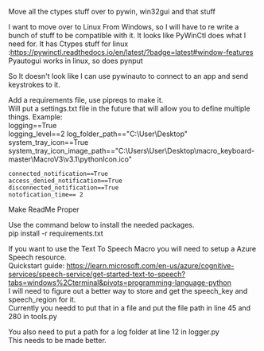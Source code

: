 Move all the ctypes stuff over to pywin, win32gui and that stuff

I want to move over to Linux From Windows, so I will have to re write a bunch of stuff to be compatible with it.
It looks like PyWinCtl does what I need for. It has Ctypes stuff for linux      :https://pywinctl.readthedocs.io/en/latest/?badge=latest#window-features
Pyautogui works in linux, so does pynput

So It doesn't look like I can use pywinauto to connect to an app and send keystrokes to it.




Add a requirements file, use pipreqs to make it.  
Will put a settings.txt file in the future that will allow you to define multiple things. 
Example:  
    logging==True   
    logging_level==2
    log_folder_path=="C:\User\Desktop"  
    system_tray_icon==True  
    system_tray_icon_image_path=="C:\Users\User\Desktop\macro_keyboard-master\MacroV3\v3.1\pythonIcon.ico"  

    connected_notification==True  
    access_denied_notification==True  
    disconnected_notification==True
    notofication_time== 2



Make ReadMe Proper


Use the command below to install the needed packages.   
pip install -r requirements.txt

If you want to use the Text To Speech Macro you will need to setup a Azure Speech resource.   
Quickstart guide: https://learn.microsoft.com/en-us/azure/cognitive-services/speech-service/get-started-text-to-speech?tabs=windows%2Cterminal&pivots=programming-language-python   
I will need to figure out a better way to store and get the speech_key and speech_region for it.    
Currently you needd to put that in a file and put the file path in line 45 and 280 in tools.py    

You also need to put a path for a log folder at line 12 in logger.py    
This needs to be made better. 